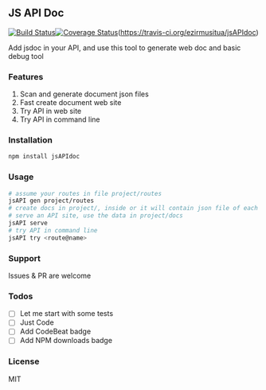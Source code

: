 ## JS API Doc
[![Build Status](https://travis-ci.org/ezirmusitua/jsAPIdoc.svg?branch=master)](https://travis-ci.org/ezirmusitua/jsAPIdoc)[![Coverage Status](https://coveralls.io/repos/github/ezirmusitua/jsAPIdoc/badge.svg?branch=master)](https://coveralls.io/github/ezirmusitua/jsAPIdoc?branch=master)(https://travis-ci.org/ezirmusitua/jsAPIdoc)  

Add jsdoc in your API, and use this tool to generate web doc and basic debug tool  

### Features  
1. Scan and generate document json files
2. Fast create document web site  
3. Try API in web site  
4. Try API in command line      

### Installation    
```bash  
npm install jsAPIdoc
```    

### Usage    
```bash  
# assume your routes in file project/routes
jsAPI gen project/routes
# create docs in project/, inside or it will contain json file of each single route  
# serve an API site, use the data in project/docs    
jsAPI serve  
# try API in command line  
jsAPI try <route@name>  
```    

### Support  
Issues & PR are welcome      

### Todos
 - [ ] Let me start with some tests
 - [ ] Just Code  
 - [ ] Add CodeBeat badge
 - [ ] Add NPM downloads badge      

### License  
MIT
